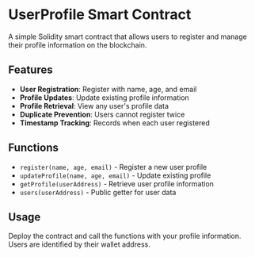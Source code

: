 # UserProfile Smart Contract

A simple Solidity smart contract that allows users to register and manage their profile information on the blockchain.

## Features

- **User Registration**: Register with name, age, and email
- **Profile Updates**: Update existing profile information
- **Profile Retrieval**: View any user's profile data
- **Duplicate Prevention**: Users cannot register twice
- **Timestamp Tracking**: Records when each user registered

## Functions

- `register(name, age, email)` - Register a new user profile
- `updateProfile(name, age, email)` - Update existing profile
- `getProfile(userAddress)` - Retrieve user profile information
- `users(userAddress)` - Public getter for user data

## Usage

Deploy the contract and call the functions with your profile information. Users are identified by their wallet address.
